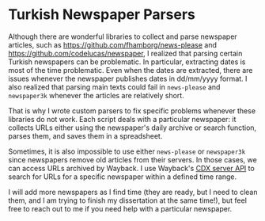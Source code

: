 Turkish Newspaper Parsers
===

Although there are wonderful libraries to collect and parse newspaper articles, such as https://github.com/fhamborg/news-please and https://github.com/codelucas/newspaper, I realized that parsing certain Turkish newspapers can be problematic. In particular, extracting dates is most of the time problematic. Even when the dates are extracted, there are issues whenever the newspaper publishes dates in dd/mm/yyyy format. I also realized that parsing main texts could fail in `news-please` and `newspaper3k` whenever the articles are relatively short.


That is why I wrote custom parsers to fix specific problems whenever these libraries do not work. Each script deals with a particular newspaper: it collects URLs either using the newspaper's daily archive or search function, parses them, and saves them in a spreadsheet. 


Sometimes, it is also impossible to use either `news-please` or `newspaper3k` since newspapers remove old articles from their servers. In those cases, we can access URLs archived by Wayback. I use Wayback's [CDX server API](https://github.com/internetarchive/wayback/blob/master/wayback-cdx-server/README.md) to search for URLs for a specific newspaper within a defined time range.

I will add more newspapers as I find time (they are ready, but I need to clean them, and I am trying to finish my dissertation at the same time!), but feel free to reach out to me if you need help with a particular newspaper.